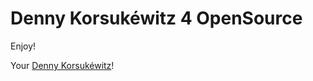 # Denny Korsukéwitz 4 OpenSource

Enjoy!

Your [Denny Korsukéwitz](https://github.com/dennykorsukewitz)!
